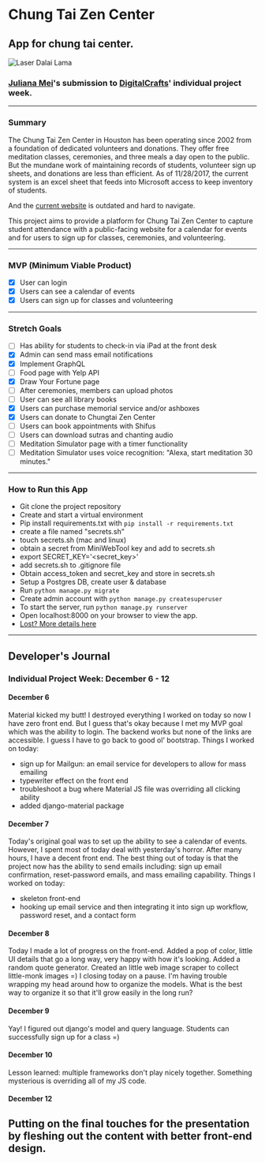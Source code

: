 # Chung Tai Zen Center
## App for chung tai center.

 ![Laser Dalai Lama](https://media.giphy.com/media/fLU9swtAFMtrO/giphy.gif) 

### [Juliana Mei](http://www.julianamei.com)'s submission to [DigitalCrafts](http://www.DigitalCrafts.com)' individual project week.
------

### Summary
The Chung Tai Zen Center in Houston has been operating since 2002 from a foundation of dedicated volunteers and donations. They offer free meditation classes, ceremonies, and three meals a day open to the public. But the mundane work of maintaining records of students, volunteer sign up sheets, and donations are less than efficient. As of 11/28/2017, the current system is an excel sheet that feeds into Microsoft access to keep inventory of students.

And the [current website](http://www.cthouston.org/) is outdated and hard to navigate.

This project aims to provide a platform for Chung Tai Zen Center to capture student attendance with a public-facing website for a calendar for events and for users to sign up for classes, ceremonies, and volunteering.

-----

### MVP (Minimum Viable Product)

- [x] User can login
- [x] Users can see a calendar of events
- [x] Users can sign up for classes and volunteering

-----

### Stretch Goals
- [ ] Has ability for students to check-in via iPad at the front desk
- [x] Admin can send mass email notifications
- [x] Implement GraphQL
- [ ] Food page with Yelp API
- [x] Draw Your Fortune page
- [ ] After ceremonies, members can upload photos
- [ ] User can see all library books
- [x] Users can purchase memorial service and/or ashboxes
- [x] Users can donate to Chungtai Zen Center
- [ ] Users can book appointments with Shifus
- [ ] Users can download sutras and chanting audio
- [ ] Meditation Simulator page with a timer functionality
- [ ] Meditation Simulator uses voice recognition: "Alexa, start meditation 30 minutes."

------

### How to Run this App
 - Git clone the project repository
 - Create and start a virtual environment
 - Pip install requirements.txt with `pip install -r requirements.txt`
 - create a file named "secrets.sh"
 - touch secrets.sh (mac and linux)
 - obtain a secret from MiniWebTool key and add to secrets.sh
 - export SECRET_KEY='<secret_key>'
 - add secrets.sh to .gitignore file
 - Obtain access_token and secret_key and store in secrets.sh
 - Setup a Postgres DB, create user & database
 - Run `python manage.py migrate`
 - Create admin account with `python manage.py createsuperuser`
 - To start the server, run `python manage.py runserver`
 - Open localhost:8000 on your browser to view the app.
 - [Lost? More details here](https://stackoverflow.com/questions/37094032/how-to-run-cloned-django-project)

-----
## Developer's Journal
### Individual Project Week: December 6 - 12
#### December 6
Material kicked my butt! I destroyed everything I worked on today so now I have zero front end. But I guess that's okay because I met my MVP goal which was the ability to login. The backend works but none of the links are accessible. I guess I have to go back to good ol' bootstrap.
Things I worked on today:
- sign up for Mailgun: an email service for developers to allow for mass emailing
- typewriter effect on the front end
- troubleshoot a bug where Material JS file was overriding all clicking ability
- added django-material package
#### December 7
Today's original goal was to set up the ability to see a calendar of events. However, I spent most of today deal with yesterday's horror. After many hours, I have a decent front end. The best thing out of today is that the project now has the ability to send emails including: sign up email confirmation, reset-password emails, and mass emailing capability.
Things I worked on today:
- skeleton front-end
- hooking up email service and then integrating it into sign up workflow, password reset, and a contact form
#### December 8
Today I made a lot of progress on the front-end. Added a pop of color, little UI details that go a long way, very happy with how it's looking. Added a random quote generator. Created an little web image scraper to collect little-monk images =)
I closing today on a pause. I'm having trouble wrapping my head around how to organize the models. What is the best way to organize it so that it'll grow easily in the long run?
#### December 9
Yay! I figured out django's model and query language. Students can successfully sign up for a class =)
#### December 10
Lesson learned: multiple frameworks don't play nicely together. Something mysterious is overriding all of my JS code.
#### December 12
Putting on the final touches for the presentation by fleshing out the content with better front-end design.
-----
